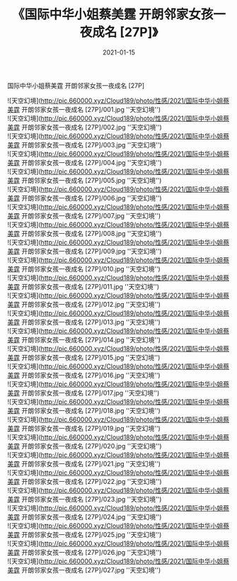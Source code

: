 ﻿---
layout: post
title:  《国际中华小姐蔡美霆 开朗邻家女孩一夜成名 [27P]》
date:   2021-01-15
img: http://pic.660000.xyz/Cloud189/photo/性感/2021/国际中华小姐蔡美霆 开朗邻家女孩一夜成名 [27P]/000.jpg
categories: [美女, 性感, 泳衣]
---

国际中华小姐蔡美霆 开朗邻家女孩一夜成名 [27P]



![天空幻境](http://pic.660000.xyz/Cloud189/photo/性感/2021/国际中华小姐蔡美霆 开朗邻家女孩一夜成名 [27P]/001.jpg ''天空幻境'') <br>
![天空幻境](http://pic.660000.xyz/Cloud189/photo/性感/2021/国际中华小姐蔡美霆 开朗邻家女孩一夜成名 [27P]/002.jpg ''天空幻境'') <br>
![天空幻境](http://pic.660000.xyz/Cloud189/photo/性感/2021/国际中华小姐蔡美霆 开朗邻家女孩一夜成名 [27P]/003.jpg ''天空幻境'') <br>
![天空幻境](http://pic.660000.xyz/Cloud189/photo/性感/2021/国际中华小姐蔡美霆 开朗邻家女孩一夜成名 [27P]/004.jpg ''天空幻境'') <br>
![天空幻境](http://pic.660000.xyz/Cloud189/photo/性感/2021/国际中华小姐蔡美霆 开朗邻家女孩一夜成名 [27P]/005.jpg ''天空幻境'') <br>
![天空幻境](http://pic.660000.xyz/Cloud189/photo/性感/2021/国际中华小姐蔡美霆 开朗邻家女孩一夜成名 [27P]/006.jpg ''天空幻境'') <br>
![天空幻境](http://pic.660000.xyz/Cloud189/photo/性感/2021/国际中华小姐蔡美霆 开朗邻家女孩一夜成名 [27P]/007.jpg ''天空幻境'') <br>
![天空幻境](http://pic.660000.xyz/Cloud189/photo/性感/2021/国际中华小姐蔡美霆 开朗邻家女孩一夜成名 [27P]/008.jpg ''天空幻境'') <br>
![天空幻境](http://pic.660000.xyz/Cloud189/photo/性感/2021/国际中华小姐蔡美霆 开朗邻家女孩一夜成名 [27P]/009.jpg ''天空幻境'') <br>
![天空幻境](http://pic.660000.xyz/Cloud189/photo/性感/2021/国际中华小姐蔡美霆 开朗邻家女孩一夜成名 [27P]/010.jpg ''天空幻境'') <br>
![天空幻境](http://pic.660000.xyz/Cloud189/photo/性感/2021/国际中华小姐蔡美霆 开朗邻家女孩一夜成名 [27P]/011.jpg ''天空幻境'') <br>
![天空幻境](http://pic.660000.xyz/Cloud189/photo/性感/2021/国际中华小姐蔡美霆 开朗邻家女孩一夜成名 [27P]/012.jpg ''天空幻境'') <br>
![天空幻境](http://pic.660000.xyz/Cloud189/photo/性感/2021/国际中华小姐蔡美霆 开朗邻家女孩一夜成名 [27P]/013.jpg ''天空幻境'') <br>
![天空幻境](http://pic.660000.xyz/Cloud189/photo/性感/2021/国际中华小姐蔡美霆 开朗邻家女孩一夜成名 [27P]/014.jpg ''天空幻境'') <br>
![天空幻境](http://pic.660000.xyz/Cloud189/photo/性感/2021/国际中华小姐蔡美霆 开朗邻家女孩一夜成名 [27P]/015.jpg ''天空幻境'') <br>
![天空幻境](http://pic.660000.xyz/Cloud189/photo/性感/2021/国际中华小姐蔡美霆 开朗邻家女孩一夜成名 [27P]/016.jpg ''天空幻境'') <br>
![天空幻境](http://pic.660000.xyz/Cloud189/photo/性感/2021/国际中华小姐蔡美霆 开朗邻家女孩一夜成名 [27P]/017.jpg ''天空幻境'') <br>
![天空幻境](http://pic.660000.xyz/Cloud189/photo/性感/2021/国际中华小姐蔡美霆 开朗邻家女孩一夜成名 [27P]/018.jpg ''天空幻境'') <br>
![天空幻境](http://pic.660000.xyz/Cloud189/photo/性感/2021/国际中华小姐蔡美霆 开朗邻家女孩一夜成名 [27P]/019.jpg ''天空幻境'') <br>
![天空幻境](http://pic.660000.xyz/Cloud189/photo/性感/2021/国际中华小姐蔡美霆 开朗邻家女孩一夜成名 [27P]/020.jpg ''天空幻境'') <br>
![天空幻境](http://pic.660000.xyz/Cloud189/photo/性感/2021/国际中华小姐蔡美霆 开朗邻家女孩一夜成名 [27P]/021.jpg ''天空幻境'') <br>
![天空幻境](http://pic.660000.xyz/Cloud189/photo/性感/2021/国际中华小姐蔡美霆 开朗邻家女孩一夜成名 [27P]/022.jpg ''天空幻境'') <br>
![天空幻境](http://pic.660000.xyz/Cloud189/photo/性感/2021/国际中华小姐蔡美霆 开朗邻家女孩一夜成名 [27P]/023.jpg ''天空幻境'') <br>
![天空幻境](http://pic.660000.xyz/Cloud189/photo/性感/2021/国际中华小姐蔡美霆 开朗邻家女孩一夜成名 [27P]/024.jpg ''天空幻境'') <br>
![天空幻境](http://pic.660000.xyz/Cloud189/photo/性感/2021/国际中华小姐蔡美霆 开朗邻家女孩一夜成名 [27P]/025.jpg ''天空幻境'') <br>
![天空幻境](http://pic.660000.xyz/Cloud189/photo/性感/2021/国际中华小姐蔡美霆 开朗邻家女孩一夜成名 [27P]/026.jpg ''天空幻境'') <br>
![天空幻境](http://pic.660000.xyz/Cloud189/photo/性感/2021/国际中华小姐蔡美霆 开朗邻家女孩一夜成名 [27P]/027.jpg ''天空幻境'') <br>